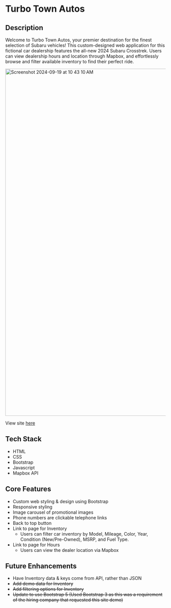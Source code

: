 # Turbo Town Autos

## Description
Welcome to Turbo Town Autos, your premier destination for the finest selection of Subaru vehicles! This custom-designed web application for this fictional car dealership features the all-new 2024 Subaru Crosstrek. Users can view dealership hours and location through Mapbox, and effortlessly browse and filter available inventory to find their perfect ride.

<img width="1090" alt="Screenshot 2024-09-19 at 10 43 10 AM" src="https://github.com/user-attachments/assets/46c77458-b1d3-43a6-8304-a5b78430f11d">

View site [here](https://cg-subaru-crosstrek.netlify.app/)

## Tech Stack
* HTML
* CSS
* Bootstrap
* Javascript
* Mapbox API

## Core Features
* Custom web styling & design using Bootstrap
* Responsive styling
* Image carousel of promotional images
* Phone numbers are clickable telephone links
* Back to top button
* Link to page for Inventory
  * Users can filter car inventory by Model, Mileage, Color, Year, Condition (New/Pre-Owned), MSRP, and Fuel Type.
* Link to page for Hours
  * Users can view the dealer location via Mapbox

## Future Enhancements 
* Have Inventory data & keys come from API, rather than JSON
* ~~Add demo data for Inventory~~
* ~~Add filtering options for Inventory~~
* ~~Update to use Bootstrap 5 (Used Bootstrap 3 as this was a requirement of the hiring company that requested this site demo)~~

